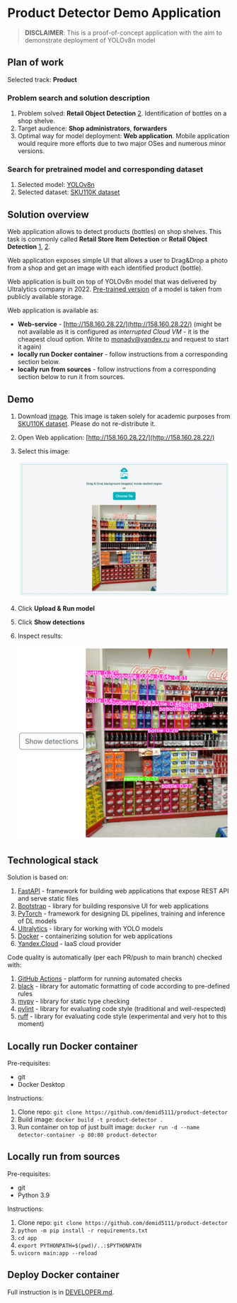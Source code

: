 # Product Detector Demo Application

> **DISCLAIMER**: This is a proof-of-concept application with the aim to demonstrate
> deployment of YOLOv8n model

## Plan of work

Selected track: **Product**

### Problem search and solution description

1. Problem solved: **Retail Object Detection** [2]. Identification of bottles on a shop shelve.
2. Target audience: **Shop administrators**, **forwarders**
3. Optimal way for model deployment: **Web application**. Mobile application would require more 
   efforts due to two major OSes and numerous minor versions.

### Search for pretrained model and corresponding dataset

1. Selected model: [YOLOv8n](https://docs.ultralytics.com/models/yolov8/#supported-tasks)
2. Selected dataset: [SKU110K dataset](https://github.com/eg4000/SKU110K_CVPR19)

## Solution overview

Web application allows to detect products (bottles) on shop shelves. This task is commonly called
**Retail Store Item Detection** or **Retail Object Detection** [1], [2].

Web application exposes simple UI that allows a user to Drag&Drop a photo from a shop and get
an image with each identified product (bottle).

Web application is built on top of YOLOv8n model that was delivered by Ultralytics company in 2022.
[Pre-trained version](https://docs.ultralytics.com/models/yolov8/#supported-tasks)
of a model is taken from publicly available storage.

Web application is available as:

* **Web-service** - [http://158.160.28.22/](http://158.160.28.22/)
  (might be not available as it is configured as _interrupted Cloud VM_ - it is
  the cheapest cloud option. Write to monadv@yandex.ru and request to start it again)
* **locally run Docker container** - follow instructions from a corresponding section below.
* **locally run from sources** - follow instructions from a corresponding section below to run it
  from sources.

## Demo

1. Download [image](img/test_7.jpg). This image is taken solely for academic purposes from
   [SKU110K dataset](https://github.com/eg4000/SKU110K_CVPR19). Please do not re-distribute it.
2. Open Web application: [http://158.160.28.22/](http://158.160.28.22/)
3. Select this image:

   ![](img/upload.png)
4. Click **Upload & Run model**
5. Click **Show detections**
6. Inspect results:

   ![](img/result.png)

## Technological stack

Solution is based on:

1. [FastAPI](https://fastapi.tiangolo.com/) - framework for building web applications
   that expose REST API and serve static files
2. [Bootstrap](https://getbootstrap.com/) - library for building responsive UI for web applications
3. [PyTorch](https://pytorch.org/) - framework for designing DL pipelines, training and inference
   of DL models
4. [Ultralytics](https://docs.ultralytics.com/) - library for working with YOLO models
5. [Docker](https://www.docker.com/) - containerizing solution for web applications
6. [Yandex.Cloud](https://cloud.yandex.ru/) - IaaS cloud provider

Code quality is automatically (per each PR/push to main branch) checked with:

1. [GitHub Actions](https://github.com/features/actions) - platform for running automated checks
2. [black](https://pypi.org/project/black/) - library for automatic formatting of code
   according to pre-defined rules
3. [mypy](https://pypi.org/project/mypy/) - library for static type checking
4. [pylint](https://pypi.org/project/pylint/) - library for evaluating code style
   (traditional and well-respected)
5. [ruff](https://pypi.org/project/ruff/) - library for evaluating code style
   (experimental and very hot to this moment)

## Locally run Docker container

Pre-requisites:

* git
* Docker Desktop

Instructions:

1. Clone repo: `git clone https://github.com/demid5111/product-detector`
2. Build image: `docker build -t product-detector .`
3. Run container on top of just built image:
   `docker run -d --name detector-container -p 80:80 product-detector`

## Locally run from sources

Pre-requisites:

* git
* Python 3.9

Instructions:

1. Clone repo: `git clone https://github.com/demid5111/product-detector`
2. `python -m pip install -r requirements.txt`
3. `cd app`
4. `export PYTHONPATH=$(pwd)/..:$PYTHONPATH`
5. `uvicorn main:app --reload`

## Deploy Docker container

Full instruction is in [DEVELOPER.md](./DEVELOPER.md).

[1]: https://blog.roboflow.com/retail-store-item-detection-using-yolov5/

[2]: https://catalog.ngc.nvidia.com/orgs/nvidia/teams/tao/models/retail_object_detection
